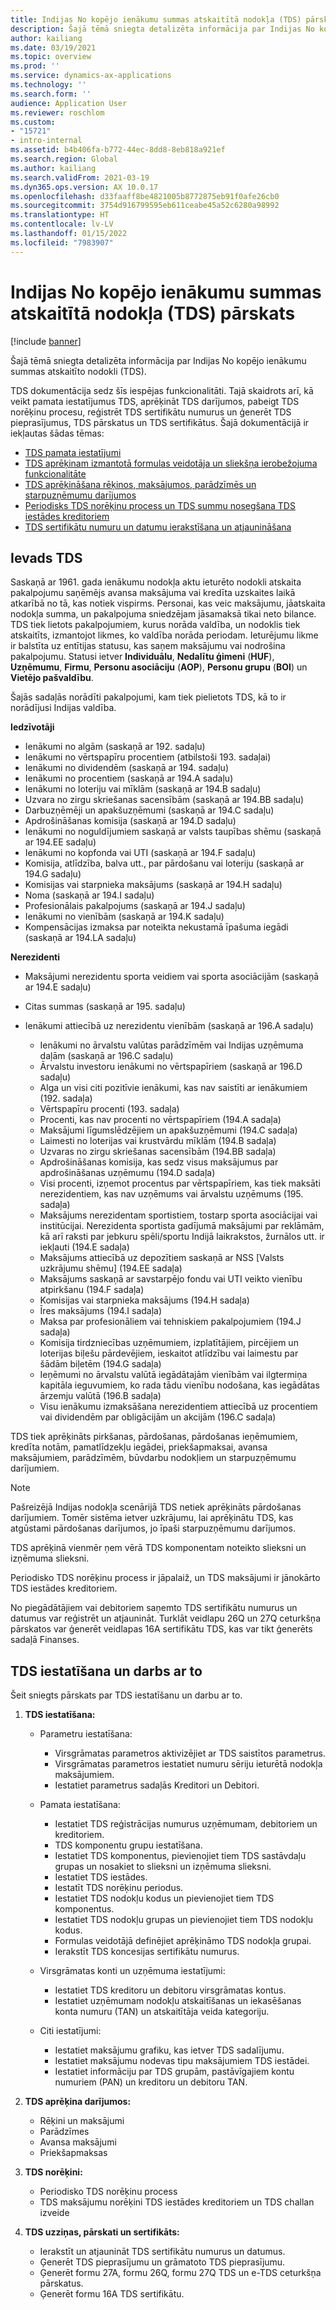 ```yaml
---
title: Indijas No kopējo ienākumu summas atskaitītā nodokļa (TDS) pārskats
description: Šajā tēmā sniegta detalizēta informācija par Indijas No kopējo ienākumu summas atskaitīto nodokli (TDS). TDS dokumentācija sedz šīs iespējas funkcionalitāti.
author: kailiang
ms.date: 03/19/2021
ms.topic: overview
ms.prod: ''
ms.service: dynamics-ax-applications
ms.technology: ''
ms.search.form: ''
audience: Application User
ms.reviewer: roschlom
ms.custom:
- "15721"
- intro-internal
ms.assetid: b4b406fa-b772-44ec-8dd8-8eb818a921ef
ms.search.region: Global
ms.author: kailiang
ms.search.validFrom: 2021-03-19
ms.dyn365.ops.version: AX 10.0.17
ms.openlocfilehash: d33faaff8be4821005b8772875eb91f0afe26cb0
ms.sourcegitcommit: 3754d916799595eb611ceabe45a52c6280a98992
ms.translationtype: HT
ms.contentlocale: lv-LV
ms.lasthandoff: 01/15/2022
ms.locfileid: "7983907"
---
```

# <a name="indian-tax-deducted-at-source-tds-overview"></a>Indijas No kopējo ienākumu summas atskaitītā nodokļa (TDS) pārskats

[!include [banner](../includes/banner.md)]

Šajā tēmā sniegta detalizēta informācija par Indijas No kopējo ienākumu summas atskaitīto nodokli (TDS).

TDS dokumentācija sedz šīs iespējas funkcionalitāti. Tajā skaidrots arī, kā veikt pamata iestatījumus TDS, aprēķināt TDS darījumos, pabeigt TDS norēķinu procesu, reģistrēt TDS sertifikātu numurus un ģenerēt TDS pieprasījumus, TDS pārskatus un TDS sertifikātus. Šajā dokumentācijā ir iekļautas šādas tēmas:

- [TDS pamata iestatījumi](apac-ind-TDS-TDS-ledger-accounts-setup.md)
- [TDS aprēķinam izmantotā formulas veidotāja un sliekšņa ierobežojuma funkcionalitāte](apac-ind-TDS-Formula-designer.md)
- [TDS aprēķināšana rēķinos, maksājumos, parādzīmēs un starpuzņēmumu darījumos](apac-ind-TDS-Calculate-TDS-on-invoices-using-journals.md)
- [Periodisks TDS norēķinu process un TDS summu nosegšana TDS iestādes kreditoriem](apac-ind-TDS-Run-the-periodic-TDS-settlement-process.md)
- [TDS sertifikātu numuru un datumu ierakstīšana un atjaunināšana](apac-ind-TDS-Record-TDS-concession-certificate-numbers.md)

## <a name="introduction-to-tds"></a>Ievads TDS

Saskaņā ar 1961. gada ienākumu nodokļa aktu ieturēto nodokli atskaita pakalpojumu saņēmējs avansa maksājuma vai kredīta uzskaites laikā atkarībā no tā, kas notiek vispirms. Personai, kas veic maksājumu, jāatskaita nodokļa summa, un pakalpojuma sniedzējam jāsamaksā tikai neto bilance. TDS tiek lietots pakalpojumiem, kurus norāda valdība, un nodoklis tiek atskaitīts, izmantojot likmes, ko valdība norāda periodam. Ieturējumu likme ir balstīta uz entītijas statusu, kas saņem maksājumu vai nodrošina pakalpojumu. Statusi ietver **Individuālu**, **Nedalītu ģimeni** (**HUF**), **Uzņēmumu**, **Firmu**, **Personu asociāciju** (**AOP**), **Personu grupu** (**BOI**) un **Vietējo pašvaldību**.

Šajās sadaļās norādīti pakalpojumi, kam tiek pielietots TDS, kā to ir norādījusi Indijas valdība.

**Iedzīvotāji**

- Ienākumi no algām (saskaņā ar 192. sadaļu)
- Ienākumi no vērtspapīru procentiem (atbilstoši 193. sadaļai)
- Ienākumi no dividendēm (saskaņā ar 194. sadaļu)
- Ienākumi no procentiem (saskaņā ar 194.A sadaļu)
- Ienākumi no loteriju vai mīklām (saskaņā ar 194.B sadaļu)
- Uzvara no zirgu skriešanas sacensībām (saskaņā ar 194.BB sadaļu)
- Darbuzņēmēji un apakšuzņēmumi (saskaņā ar 194.C sadaļu)
- Apdrošināšanas komisija (saskaņā ar 194.D sadaļu)
- Ienākumi no noguldījumiem saskaņā ar valsts taupības shēmu (saskaņā ar 194.EE sadaļu)
- Ienākumi no kopfonda vai UTI (saskaņā ar 194.F sadaļu)
- Komisija, atlīdzība, balva utt., par pārdošanu vai loteriju (saskaņā ar 194.G sadaļu)
- Komisijas vai starpnieka maksājums (saskaņā ar 194.H sadaļu)
- Noma (saskaņā ar 194.I sadaļu)
- Profesionālais pakalpojums (saskaņā ar 194.J sadaļu)
- Ienākumi no vienībām (saskaņā ar 194.K sadaļu)
- Kompensācijas izmaksa par noteikta nekustamā īpašuma iegādi (saskaņā ar 194.LA sadaļu)

**Nerezidenti**

- Maksājumi nerezidentu sporta veidiem vai sporta asociācijām (saskaņā ar 194.E sadaļu)
- Citas summas (saskaņā ar 195. sadaļu)
- Ienākumi attiecībā uz nerezidentu vienībām (saskaņā ar 196.A sadaļu)

    - Ienākumi no ārvalstu valūtas parādzīmēm vai Indijas uzņēmuma daļām (saskaņā ar 196.C sadaļu)
    - Ārvalstu investoru ienākumi no vērtspapīriem (saskaņā ar 196.D sadaļu)
    - Alga un visi citi pozitīvie ienākumi, kas nav saistīti ar ienākumiem (192. sadaļa)
    - Vērtspapīru procenti (193. sadaļa)
    - Procenti, kas nav procenti no vērtspapīriem (194.A sadaļa)
    - Maksājumi līgumslēdzējiem un apakšuzņēmumi (194.C sadaļa)
    - Laimesti no loterijas vai krustvārdu mīklām (194.B sadaļa)
    - Uzvaras no zirgu skriešanas sacensībām (194.BB sadaļa)
    - Apdrošināšanas komisija, kas sedz visus maksājumus par apdrošināšanas uzņēmumu (194.D sadaļa)
    - Visi procenti, izņemot procentus par vērtspapīriem, kas tiek maksāti nerezidentiem, kas nav uzņēmums vai ārvalstu uzņēmums (195. sadaļa)
    - Maksājums nerezidentam sportistiem, tostarp sporta asociācijai vai institūcijai. Nerezidenta sportista gadījumā maksājumi par reklāmām, kā arī raksti par jebkuru spēli/sportu Indijā laikrakstos, žurnālos utt. ir iekļauti (194.E sadaļa)
    - Maksājums attiecībā uz depozītiem saskaņā ar NSS \[Valsts uzkrājumu shēmu\] (194.EE sadaļa)
    - Maksājums saskaņā ar savstarpējo fondu vai UTI veikto vienību atpirkšanu (194.F sadaļa)
    - Komisijas vai starpnieka maksājums (194.H sadaļa)
    - Īres maksājums (194.I sadaļa)
    - Maksa par profesionāliem vai tehniskiem pakalpojumiem (194.J sadaļa)
    - Komisija tirdzniecības uzņēmumiem, izplatītājiem, pircējiem un loterijas biļešu pārdevējiem, ieskaitot atlīdzību vai laimestu par šādām biļetēm (194.G sadaļa)
    - Ieņēmumi no ārvalstu valūtā iegādātajām vienībām vai ilgtermiņa kapitāla ieguvumiem, ko rada tādu vienību nodošana, kas iegādātas ārzemju valūtā (196.B sadaļa)
    - Visu ienākumu izmaksāšana nerezidentiem attiecībā uz procentiem vai dividendēm par obligācijām un akcijām (196.C sadaļa)

TDS tiek aprēķināts pirkšanas, pārdošanas, pārdošanas ieņēmumiem, kredīta notām, pamatlīdzekļu iegādei, priekšapmaksai, avansa maksājumiem, parādzīmēm, būvdarbu nodokļiem un starpuzņēmumu darījumiem.

> [!NOTE]
> Pašreizējā Indijas nodokļa scenārijā TDS netiek aprēķināts pārdošanas darījumiem. Tomēr sistēma ietver uzkrājumu, lai aprēķinātu TDS, kas atgūstami pārdošanas darījumos, jo īpaši starpuzņēmumu darījumos.

TDS aprēķinā vienmēr ņem vērā TDS komponentam noteikto slieksni un izņēmuma slieksni.

Periodisko TDS norēķinu process ir jāpalaiž, un TDS maksājumi ir jānokārto TDS iestādes kreditoriem.

No piegādātājiem vai debitoriem saņemto TDS sertifikātu numurus un datumus var reģistrēt un atjaunināt. Turklāt veidlapu 26Q un 27Q ceturkšņa pārskatos var ģenerēt veidlapas 16A sertifikātu TDS, kas var tikt ģenerēts sadaļā Finanses.

## <a name="setting-up-and-working-with-tds"></a>TDS iestatīšana un darbs ar to

Šeit sniegts pārskats par TDS iestatīšanu un darbu ar to.

1. **TDS iestatīšana:**

    - Parametru iestatīšana:

        - Virsgrāmatas parametros aktivizējiet ar TDS saistītos parametrus.
        - Virsgrāmatas parametros iestatiet numuru sēriju ieturētā nodokļa maksājumiem.
        - Iestatiet parametrus sadaļās Kreditori un Debitori.

    - Pamata iestatīšana:

        - Iestatiet TDS reģistrācijas numurus uzņēmumam, debitoriem un kreditoriem.
        - TDS komponentu grupu iestatīšana.
        - Iestatiet TDS komponentus, pievienojiet tiem TDS sastāvdaļu grupas un nosakiet to slieksni un izņēmuma slieksni.
        - Iestatiet TDS iestādes.
        - Iestatīt TDS norēķinu periodus.
        - Iestatiet TDS nodokļu kodus un pievienojiet tiem TDS komponentus.
        - Iestatiet TDS nodokļu grupas un pievienojiet tiem TDS nodokļu kodus.
        - Formulas veidotājā definējiet aprēķināmo TDS nodokļa grupai.
        - Ierakstīt TDS koncesijas sertifikātu numurus.

    - Virsgrāmatas konti un uzņēmuma iestatījumi:

        - Iestatiet TDS kreditoru un debitoru virsgrāmatas kontus.
        - Iestatiet uzņēmumam nodokļu atskaitīšanas un iekasēšanas konta numuru (TAN) un atskaitītāja veida kategoriju.

    - Citi iestatījumi:

        - Iestatiet maksājumu grafiku, kas ietver TDS sadalījumu.
        - Iestatiet maksājumu nodevas tipu maksājumiem TDS iestādei.
        - Iestatiet informāciju par TDS grupām, pastāvīgajiem kontu numuriem (PAN) un kreditoru un debitoru TAN.

2. **TDS aprēķina darījumos:**

    - Rēķini un maksājumi
    - Parādzīmes
    - Avansa maksājumi
    - Priekšapmaksas

3. **TDS norēķini:**

    - Periodisko TDS norēķinu process
    - TDS maksājumu norēķini TDS iestādes kreditoriem un TDS challan izveide

4. **TDS uzziņas, pārskati un sertifikāts:**

    - Ierakstīt un atjaunināt TDS sertifikātu numurus un datumus.
    - Ģenerēt TDS pieprasījumu un grāmatoto TDS pieprasījumu.
    - Ģenerēt formu 27A, formu 26Q, formu 27Q TDS un e-TDS ceturkšņa pārskatus.
    - Ģenerēt formu 16A TDS sertifikātu.
